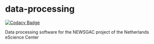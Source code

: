 # data-processing

[![Codacy Badge](https://api.codacy.com/project/badge/Grade/4e8a966befab4d8b8978f3c36e5528cc)](https://www.codacy.com/manual/eriktks/data-processing?utm_source=github.com&amp;utm_medium=referral&amp;utm_content=newsgac/data-processing&amp;utm_campaign=Badge_Grade)

Data processing software for the NEWSGAC project of the Netherlands eScience Center

